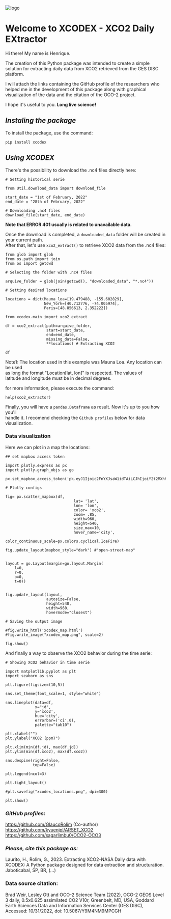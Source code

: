 ![logo](D:\Git\xcodex\logo_gas.jpg "Group of Agrometeorological Studies - FCAV/Unesp") <br>

# **Welcome to XCODEX - XCO2 Daily EXtractor**

Hi there! My name is Henrique.

The creation of this Python package was intended to create a simple solution for extracting daily data from XCO2 retrieved from the GES DISC platform.

I will attach the links containing the GitHub profile of the researchers who helped me in the development of this package along with graphical visualization of the data and the citation of the OCO-2 project.

I hope it's useful to you. **Long live science!**

## *Instaling the package*

To install the package, use the command:
```angular2html
pip install xcodex
```
## *Using XCODEX*

There's the possibility to download the .nc4 files directly here:
```angular2html
# Setting historical serie

from Util.download_data import download_file

start_date = "1st of February, 2022"
end_date = "28th of February, 2022"

# Downloading .nc4 files
download_file(start_date, end_date) 
```
__Note that ERROR 401 usually is related to unavailable data.__

Once the download is completed, a ``downloaded_data`` folder will be created in your current path.
<br>After that, let's use ``xco2_extract()`` to retrieve XCO2 data from the .nc4 files:
<br> 

```angular2html
from glob import glob
from os.path import join
from os import getcwd

# Selecting the folder with .nc4 files

arquive_folder = glob(join(getcwd(), "downloaded_data", "*.nc4")) 

# Setting desired locations

locations = dict(Mauna_loa=[19.479488, -155.602829],
                 New_York=[40.712776, -74.005974],
                 Paris=[48.856613, 2.352222])

from xcodex.main import xco2_extract

df = xco2_extract(path=arquive_folder,
                  start=start_date,
                  end=end_date,
                  missing_data=False,
                  **locations) # Extracting XCO2

df          
```
Note1: The location used in this example was Mauna Loa. Any location can be used<br>
as long the format "Location[lat, lon]" is respected. The values of <br>
latitude and longitude must be in decimal degrees.

for more information, please execute the command: <br>

````angular2html
help(xco2_extractor)
````

Finally, you will have a `pandas.Dataframe` as result. Now it's up to you how you'll <br>
handle it. I recomend checking the `Github profiles` below for data visualization.

### Data visualization
Here we can plot in a map the locations:
````angular2html
## set mapbox access token

import plotly.express as px
import plotly.graph_objs as go

px.set_mapbox_access_token('pk.eyJ1Ijoic2FnYXJsaW1idTAiLCJhIjoiY2t2MXhhMm5mNnE5ajJ3dDl2eDZvNTM2NiJ9.1bwmb8HPgFZWwR8kcO5rOA')

# Plotly configs

fig= px.scatter_mapbox(df,
                              lat= 'lat',
                              lon= 'lon',
                              color= 'xco2',
                              zoom= .85,
                              width=960,
                              height=540,
                              size_max=10,
                              hover_name='city',
                              color_continuous_scale=px.colors.cyclical.IceFire)

fig.update_layout(mapbox_style="dark") #"open-street-map"


layout = go.Layout(margin=go.layout.Margin(
    l=0,
    r=0,
    b=0,
    t=0))


fig.update_layout(layout,
                  autosize=False,
                  height=540,
                  width=960,
                  hovermode="closest")

# Saving the output image

#fig.write_html('xcodex_map.html')
#fig.write_image("xcodex_map.png", scale=2)

fig.show()
````
And finally a way to observe the XCO2 behavior during the time serie:
````angular2html
# Showing XCO2 behavior in time serie

import matplotlib.pyplot as plt
import seaborn as sns

plt.figure(figsize=(10,5))

sns.set_theme(font_scale=1, style="white")

sns.lineplot(data=df,
             x="jd",
             y='xco2',
             hue='city',
             errorbar=('ci',0),
             palette="tab10")

plt.xlabel("")
plt.ylabel("XCO2 (ppm)")

plt.xlim(min(df.jd), max(df.jd))
plt.ylim(min(df.xco2), max(df.xco2))

sns.despine(right=False,
            top=False)

plt.legend(ncol=3)

plt.tight_layout()

#plt.savefig("xcodex_locations.png", dpi=300)

plt.show()
````
### *GitHub profiles*:

https://github.com/GlaucoRolim (Co-author) <br>
https://github.com/kyuenjpl/ARSET_XCO2 <br>
https://github.com/sagarlimbu0/OCO2-OCO3

### *Please, cite this package as:*

Laurito, H., Rolim, G., 2023. Extracting XCO2-NASA Daily data with XCODEX:
A Python package designed for data extraction and structuration. Jaboticabal, SP, BR, (...)

### **Data source citation**:

Brad Weir, Lesley Ott and OCO-2 Science Team (2022), OCO-2 GEOS Level 3 daily,
0.5x0.625 assimilated CO2 V10r, Greenbelt, MD, USA, Goddard Earth Sciences Data
and Information Services Center (GES DISC), Accessed: 10/31/2022,
doi: 10.5067/Y9M4NM9MPCGH
